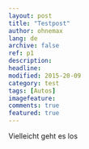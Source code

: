 ```yaml
---
layout: post
title: "Testpost"
author: ohnemax
lang: de
archive: false
ref: p1
description: 
headline: 
modified: 2015-20-09
category: test
tags: [Autos]
imagefeature: 
comments: true
featured: true
---
```



Vielleicht geht es los
